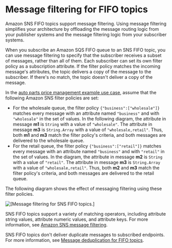 # Message filtering for FIFO topics<a name="fifo-message-filtering"></a>

Amazon SNS FIFO topics support message filtering\. Using message filtering simplifies your architecture by offloading the message routing logic from your publisher systems and the message filtering logic from your subscriber systems\.

When you subscribe an Amazon SQS FIFO queue to an SNS FIFO topic, you can use message filtering to specify that the subscriber receives a subset of messages, rather than all of them\. Each subscriber can set its own filter policy as a subscription attribute\. If the filter policy matches the incoming message's attributes, the topic delivers a copy of the message to the subscriber\. If there's no match, the topic doesn't deliver a copy of the message\.

In the [auto parts price management example use case](fifo-example-use-case.md), assume that the following Amazon SNS filter policies are set:
+ For the wholesale queue, the filter policy `{"business":["wholesale"]}` matches every message with an attribute named `"business"` and with `"wholesale"` in the set of values\. In the following diagram, the attribute in message **m1** is `String` with a value of `"wholesale"`\. The attribute in message **m3** is `String.Array` with a value of `"wholesale,retail"`\. Thus, both **m1** and **m3** match the filter policy's criteria, and both messages are delivered to the wholesale queue\.
+ For the retail queue, the filter policy `{"business":["retail"]}` matches every message with an attribute named `"business"` and with `"retail"` in the set of values\. In the diagram, the attribute in message **m2** is `String` with a value of `"retail"`\. The attribute in message **m3** is `String.Array` with a value of `"wholesale,retail"`\. Thus, both **m2** and **m3** match the filter policy's criteria, and both messages are delivered to the retail queue\.

The following diagram shows the effect of messaging filtering using these filter policies\.

![\[Message filtering for SNS FIFO topics.\]](http://docs.aws.amazon.com/sns/latest/dg/images/sns-fifo-filtering.png)

SNS FIFO topics support a variety of matching operators, including attribute string values, attribute numeric values, and attribute keys\. For more information, see [Amazon SNS message filtering](sns-message-filtering.md)\.

SNS FIFO topics don't deliver duplicate messages to subscribed endpoints\. For more information, see [Message deduplication for FIFO topics](fifo-message-dedup.md)\.